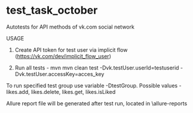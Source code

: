 # test_task_october
Autotests for API methods of vk.com social network

USAGE

1. Create API token for test user via implicit flow (https://vk.com/dev/implicit_flow_user)

2. Run all tests - mvn mvn clean test -Dvk.testUser.userId=testuserid -Dvk.testUser.accessKey=acces_key

To run specified test group use variable -DtestGroup. Possible values - likes.add, likes.delete, likes.get, likes.isLiked

Allure report file will be generated after test run, located in \allure-reports

